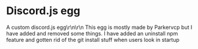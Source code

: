 # Discord.js egg
A custom discord.js egg\r\n\r\n This egg is mostly made by Parkervcp but I have added and removed some things. I have added an uninstall npm feature and gotten rid of the git install stuff when users look in startup
